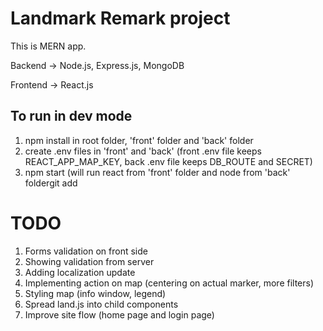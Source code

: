 # Landmark Remark project

This is MERN app.

Backend -> Node.js, Express.js, MongoDB

Frontend -> React.js

## To run in dev mode
1. npm install in root folder, 'front' folder and 'back' folder
2. create .env files in 'front' and 'back' (front .env file keeps REACT_APP_MAP_KEY, back .env file keeps DB_ROUTE and SECRET)
3. npm start (will run react from 'front' folder and node from 'back' foldergit add


# TODO
1. Forms validation on front side
2. Showing validation from server
3. Adding localization update
4. Implementing action on map (centering on actual marker, more filters)
5. Styling map (info window, legend)
6. Spread land.js into child components
7. Improve site flow (home page and login page)
